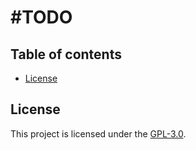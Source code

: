 # #TODO

## Table of contents
- [License](#license)

## License

This project is licensed under the [GPL-3.0](LICENSE.txt).

